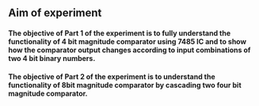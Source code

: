 ## Aim of experiment
#### The objective of Part 1 of the experiment is to fully understand the functionality of 4 bit magnitude comparator using 7485 IC and to show how the comparator output changes according to input combinations of two 4 bit binary numbers.
#### The objective of Part 2 of the experiment is to understand the functionality of 8bit magnitude comparator by cascading two four bit magnitude comparator.